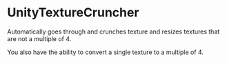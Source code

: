 # UnityTextureCruncher
Automatically goes through and crunches texture and resizes textures that are not a multiple of 4.

You also have the ability to convert a single texture to a multiple of 4.
